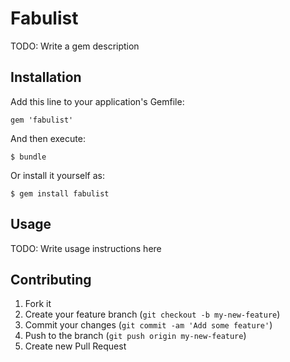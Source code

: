 # Fabulist

TODO: Write a gem description

## Installation

Add this line to your application's Gemfile:

    gem 'fabulist'

And then execute:

    $ bundle

Or install it yourself as:

    $ gem install fabulist

## Usage

TODO: Write usage instructions here

## Contributing

1. Fork it
2. Create your feature branch (`git checkout -b my-new-feature`)
3. Commit your changes (`git commit -am 'Add some feature'`)
4. Push to the branch (`git push origin my-new-feature`)
5. Create new Pull Request
